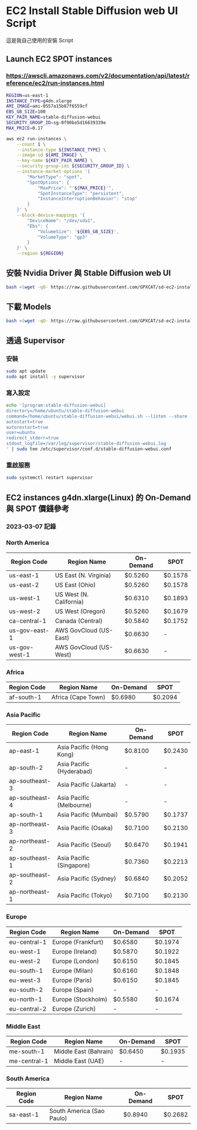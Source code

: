# EC2 Install Stable Diffusion web UI Script
這是我自己使用的安裝 Script

## Launch EC2 SPOT instances
### https://awscli.amazonaws.com/v2/documentation/api/latest/reference/ec2/run-instances.html
```bash
REGION=us-east-1
INSTANCE_TYPE=g4dn.xlarge
AMI_IMAGE=ami-0557a15b87f6559cf
EBS_GB_SIZE=100
KEY_PAIR_NAME=stable-diffusion-webui
SECURITY_GROUP_ID=sg-0f90be5d16639339e
MAX_PRICE=0.17

aws ec2 run-instances \
    --count 1 \
    --instance-type ${INSTANCE_TYPE} \
    --image-id ${AMI_IMAGE} \
    --key-name ${KEY_PAIR_NAME} \
    --security-group-ids ${SECURITY_GROUP_ID} \
    --instance-market-options '{
        "MarketType": "spot",
        "SpotOptions": {
            "MaxPrice": "'${MAX_PRICE}'",
            "SpotInstanceType": "persistent",
            "InstanceInterruptionBehavior": "stop"
        }
    }' \
    --block-device-mappings '{
        "DeviceName": "/dev/sda1",
        "Ebs": {
            "VolumeSize": '${EBS_GB_SIZE}',
            "VolumeType": "gp3"
        }
    }' \
    --region ${REGION}
```

## 安裝 Nvidia Driver 與 Stable Diffusion web UI
```bash
bash <(wget -qO- https://raw.githubusercontent.com/GPXCAT/sd-ec2-install/main/install.sh)
```

## 下載 Models
```bash
bash <(wget -qO- https://raw.githubusercontent.com/GPXCAT/sd-ec2-install/main/download_models.sh)
```

## 透過 Supervisor
### 安裝
```bash
sudo apt update
sudo apt install -y supervisor
```

### 寫入設定
```bash
echo '[program:stable-diffusion-webui]
directory=/home/ubuntu/stable-diffusion-webui
command=/home/ubuntu/stable-diffusion-webui/webui.sh --listen --share --xformers --enable-insecure-extension-access
autostart=true
autorestart=true
user=ubuntu
redirect_stderr=true
stdout_logfile=/var/log/supervisor/stable-diffusion-webui.log
' | sudo tee /etc/supervisor/conf.d/stable-diffusion-webui.conf
```

### 重啟服務
```bash
sudo systemctl restart supervisor
```

## EC2 instances g4dn.xlarge(Linux) 的 On-Demand 與 SPOT 價錢參考
### 2023-03-07 記錄
### **North America**
|Region Code   |Region Name              |On-Demand|SPOT    |
|--------------|-------------------------|---------|--------|
|us-east-1     |US East (N. Virginia)    |  $0.5260| $0.1578|
|us-east-2     |US East (Ohio)           |  $0.5260| $0.1578|
|us-west-1     |US West (N. California)  |  $0.6310| $0.1893|
|us-west-2     |US West (Oregon)         |  $0.5260| $0.1679|
|ca-central-1  |Canada (Central)         |  $0.5840| $0.1752|
|us-gov-east-1 |AWS GovCloud (US-East)   |  $0.6630|       -|
|us-gov-west-1 |AWS GovCloud (US-West)   |  $0.6630|       -|
### **Africa**
|Region Code   |Region Name              |On-Demand|SPOT    |
|--------------|-------------------------|---------|--------|
|af-south-1    |Africa (Cape Town)       |  $0.6980| $0.2094|
### **Asia Pacific**
|Region Code   |Region Name              |On-Demand|SPOT    |
|--------------|-------------------------|---------|--------|
|ap-east-1     |Asia Pacific (Hong Kong) |  $0.8100| $0.2430|
|ap-south-2    |Asia Pacific (Hyderabad) |        -|       -|
|ap-southeast-3|Asia Pacific (Jakarta)   |        -|       -|
|ap-southeast-4|Asia Pacific (Melbourne) |        -|       -|
|ap-south-1    |Asia Pacific (Mumbai)    |  $0.5790| $0.1737|
|ap-northeast-3|Asia Pacific (Osaka)     |  $0.7100| $0.2130|
|ap-northeast-2|Asia Pacific (Seoul)     |  $0.6470| $0.1941|
|ap-southeast-1|Asia Pacific (Singapore) |  $0.7360| $0.2213|
|ap-southeast-2|Asia Pacific (Sydney)    |  $0.6840| $0.2052|
|ap-northeast-1|Asia Pacific (Tokyo)     |  $0.7100| $0.2130|
### **Europe**
|Region Code   |Region Name              |On-Demand|SPOT    |
|--------------|-------------------------|---------|--------|
|eu-central-1  |Europe (Frankfurt)       |  $0.6580| $0.1974|
|eu-west-1     |Europe (Ireland)         |  $0.5870| $0.1922|
|eu-west-2     |Europe (London)          |  $0.6150| $0.1845|
|eu-south-1    |Europe (Milan)           |  $0.6160| $0.1848|
|eu-west-3     |Europe (Paris)           |  $0.6150| $0.1845|
|eu-south-2    |Europe (Spain)           |        -|       -|
|eu-north-1    |Europe (Stockholm)       |  $0.5580| $0.1674|
|eu-central-2  |Europe (Zurich)          |        -|       -|
### **Middle East**
|Region Code   |Region Name              |On-Demand|SPOT    |
|--------------|-------------------------|---------|--------|
|me-south-1    |Middle East (Bahrain)    |  $0.6450| $0.1935|
|me-central-1  |Middle East (UAE)        |        -|       -|
### **South America**
|Region Code   |Region Name              |On-Demand|SPOT    |
|--------------|-------------------------|---------|--------|
|sa-east-1     |South America (Sao Paulo)|  $0.8940| $0.2682|
